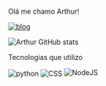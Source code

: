 Olá me chamo Arthur!

[![blog](https://img.shields.io/badge/Instagram-E4405F?style=for-the-badge&logo=instagram&logoColor=white
)](https://www.instagram.com/devsousa_/?next=%2F)


![Arthur GitHub stats](https://github-readme-stats.vercel.app/api?username=Arsousadev&show_icons=true&theme=radical)

Tecnologias que utilizo

<div style="display:inline-block">
   <img align="center" alt="python" src="https://img.shields.io/badge/Python-3776AB?style=for-the-badge&logo=python&logoColor=white" />
   <img align="center" alt="CSS" src="https://img.shields.io/badge/CSS-239120?&style=for-the-badge&logo=css3&logoColor=white" />
   <img aling='center' alt = 'NodeJS' src="https://media.dev.to/dynamic/image/width=10,height=,fit=scale-down,gravity=auto,format=auto/https%3A%2F%2Fdev-to-uploads.s3.amazonaws.com%2Fuploads%2Fbadge%2Fbadge_image%2F23%2Fnode-sticker.png" class="tag-card__badge" alt="" loading="lazy">
</div>
